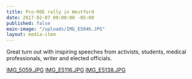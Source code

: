 ```yaml
---
title: Pro-ROE rally in Westford
date: 2017-02-07 00:00:00 -05:00
published: false
main-image: "/uploads/IMG_E5046.JPG"
layout: media-item
---
```


Great turn out with inspiring speeches from activists, students, medical professionals, writer and elected officials. 

[IMG_5059.JPG](/uploads/IMG_5059.JPG)
[IMG_E5116.JPG](/uploads/IMG_E5116.JPG)
[IMG_E5138.JPG](/uploads/IMG_E5138.JPG)
